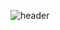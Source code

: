 ![header](https://capsule-render.vercel.app/api?type=wave&color=98B485&height=330&section=footer&text=LeeMinHyeong&fontSize=90&fontColor=19270F&fontAliginY=200)

